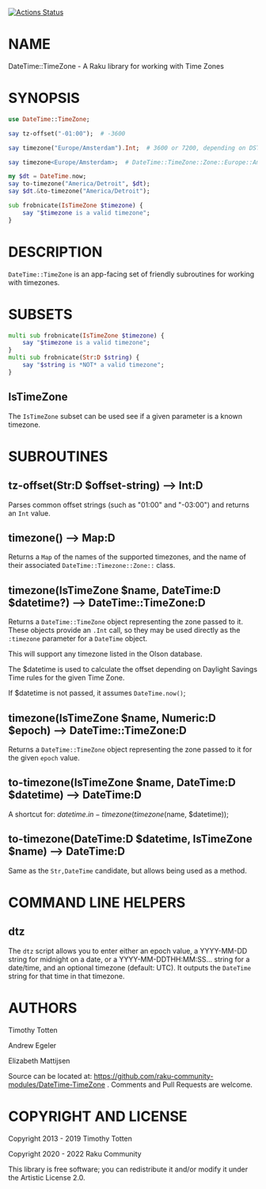 [![Actions Status](https://github.com/raku-community-modules/DateTime-TimeZone/workflows/test/badge.svg)](https://github.com/raku-community-modules/DateTime-TimeZone/actions)

NAME
====

DateTime::TimeZone - A Raku library for working with Time Zones

SYNOPSIS
========

```raku
use DateTime::TimeZone;

say tz-offset("-01:00");  # -3600

say timezone("Europe/Amsterdam").Int;  # 3600 or 7200, depending on DST

say timezone<Europe/Amsterdam>;  # DateTime::TimeZone::Zone::Europe::Amsterdam

my $dt = DateTime.now;
say to-timezone("America/Detroit", $dt);
say $dt.&to-timezone("America/Detroit");

sub frobnicate(IsTimeZone $timezone) {
    say "$timezone is a valid timezone";
}
```

DESCRIPTION
===========

`DateTime::TimeZone` is an app-facing set of friendly subroutines for working with timezones.

SUBSETS
=======

```raku
multi sub frobnicate(IsTimeZone $timezone) {
    say "$timezone is a valid timezone";
}
multi sub frobnicate(Str:D $string) {
    say "$string is *NOT* a valid timezone";
}
```

IsTimeZone
----------

The `IsTimeZone` subset can be used see if a given parameter is a known timezone.

SUBROUTINES
===========

tz-offset(Str:D $offset-string) --> Int:D
-----------------------------------------

Parses common offset strings (such as "01:00" and "-03:00") and returns an `Int` value.

timezone() --> Map:D
--------------------

Returns a `Map` of the names of the supported timezones, and the name of their associated `DateTime::Timezone::Zone::` class.

timezone(IsTimeZone $name, DateTime:D $datetime?) --> DateTime::TimeZone:D
--------------------------------------------------------------------------

Returns a `DateTime::TimeZone` object representing the zone passed to it. These objects provide an `.Int` call, so they may be used directly as the `:timezone` parameter for a `DateTime` object.

This will support any timezone listed in the Olson database.

The $datetime is used to calculate the offset depending on Daylight Savings Time rules for the given Time Zone.

If $datetime is not passed, it assumes `DateTime.now()`;

timezone(IsTimeZone $name, Numeric:D $epoch) --> DateTime::TimeZone:D
---------------------------------------------------------------------

Returns a `DateTime::TimeZone` object representing the zone passed to it for the given `epoch` value.

to-timezone(IsTimeZone $name, DateTime:D $datetime) --> DateTime:D
------------------------------------------------------------------

A shortcut for: $datetime.in-timezone(timezone($name, $datetime));

to-timezone(DateTime:D $datetime, IsTimeZone $name) --> DateTime:D
------------------------------------------------------------------

Same as the `Str,DateTime` candidate, but allows being used as a method.

COMMAND LINE HELPERS
====================

dtz
---

The `dtz` script allows you to enter either an epoch value, a YYYY-MM-DD string for midnight on a date, or a YYYY-MM-DDTHH:MM:SS... string for a date/time, and an optional timezone (default: UTC). It outputs the `DateTime` string for that time in that timezone.

AUTHORS
=======

Timothy Totten

Andrew Egeler

Elizabeth Mattijsen

Source can be located at: https://github.com/raku-community-modules/DateTime-TimeZone . Comments and Pull Requests are welcome.

COPYRIGHT AND LICENSE
=====================

Copyright 2013 - 2019 Timothy Totten

Copyright 2020 - 2022 Raku Community

This library is free software; you can redistribute it and/or modify it under the Artistic License 2.0.

